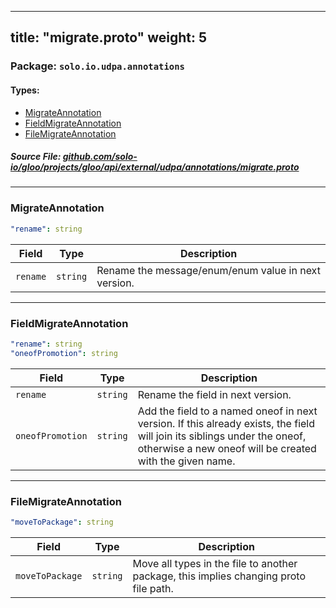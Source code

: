 
---
title: "migrate.proto"
weight: 5
---

<!-- Code generated by solo-kit. DO NOT EDIT. -->


### Package: `solo.io.udpa.annotations` 
#### Types:


- [MigrateAnnotation](#migrateannotation)
- [FieldMigrateAnnotation](#fieldmigrateannotation)
- [FileMigrateAnnotation](#filemigrateannotation)
  



##### Source File: [github.com/solo-io/gloo/projects/gloo/api/external/udpa/annotations/migrate.proto](https://github.com/solo-io/gloo/blob/master/projects/gloo/api/external/udpa/annotations/migrate.proto)





---
### MigrateAnnotation



```yaml
"rename": string

```

| Field | Type | Description |
| ----- | ---- | ----------- | 
| `rename` | `string` | Rename the message/enum/enum value in next version. |




---
### FieldMigrateAnnotation



```yaml
"rename": string
"oneofPromotion": string

```

| Field | Type | Description |
| ----- | ---- | ----------- | 
| `rename` | `string` | Rename the field in next version. |
| `oneofPromotion` | `string` | Add the field to a named oneof in next version. If this already exists, the field will join its siblings under the oneof, otherwise a new oneof will be created with the given name. |




---
### FileMigrateAnnotation



```yaml
"moveToPackage": string

```

| Field | Type | Description |
| ----- | ---- | ----------- | 
| `moveToPackage` | `string` | Move all types in the file to another package, this implies changing proto file path. |





<!-- Start of HubSpot Embed Code -->
<script type="text/javascript" id="hs-script-loader" async defer src="//js.hs-scripts.com/5130874.js"></script>
<!-- End of HubSpot Embed Code -->
